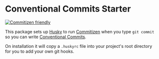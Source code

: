 # Conventional Commits Starter

[![Commitizen friendly](https://img.shields.io/badge/commitizen-friendly-brightgreen.svg)](https://commitizen.github.io/cz-cli/)

This package sets up [Husky](https://github.com/typicode/husky) to run [Commitizen](https://commitizen.github.io/cz-cli/) when you type `git commit` so you can write [Conventional Commits](https://www.conventionalcommits.org/en/v1.0.0/).

On installation it will copy a `.huskyrc` file into your project's root directory for you to add your own git hooks.
